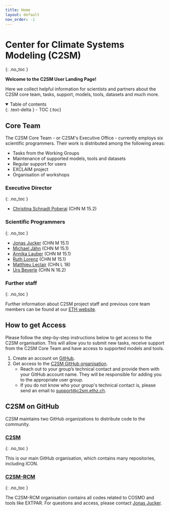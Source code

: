 ```yaml
---
title: Home
layout: default
nav_order: -1
---
```


# Center for Climate Systems Modeling (C2SM)
{: .no_toc }

**Welcome to the C2SM User Landing Page!**

Here we collect helpful information for scientists and partners
about the C2SM core team, tasks, support, models, tools, datasets
and much more.

<details open markdown="block">
  <summary>
    Table of contents
  </summary>
  {: .text-delta }
- TOC
{:toc}
</details>

## Core Team

The C2SM Core Team - or C2SM's Executive Office - currently employs six scientific programmers. Their work is distributed among the following areas:

- Tasks from the Working Groups
- Maintenance of supported models, tools and datasets
- Regular support for users
- EXCLAIM project
- Organisation of workshops

### Executive Director
{: .no_toc }

- [Christina Schnadt Poberaj](https://iac.ethz.ch/people-iac/person-detail.html?persid=116573) (CHN M 15.2)

### Scientific Programmers
{: .no_toc }

- [Jonas Jucker](https://c2sm.ethz.ch/the-center/people/person-detail.html?persid=210923) (CHN M 15.1)
- [Michael Jähn](https://c2sm.ethz.ch/the-center/people/person-detail.html?persid=286091) (CHN M 15.1)
- [Annika Lauber](https://c2sm.ethz.ch/the-center/people/person-detail.html?persid=235458) (CHN M 15.1)
- [Ruth Lorenz](https://c2sm.ethz.ch/the-center/people/person-detail.html?persid=112356) (CHN M 15.1)
- [Matthieu Leclair](https://c2sm.ethz.ch/the-center/people/person-detail.html?persid=221860) (CHN L 18)
- [Urs Beyerle](https://c2sm.ethz.ch/the-center/people/person-detail.html?persid=49918) (CHN N 16.2)

### Further staff
{: .no_toc }

Further information about C2SM project staff and previous core team members can be found at our [ETH website](https://c2sm.ethz.ch/the-center/people/executive-office.html).

## How to get Access

Please follow the step-by-step instructions below to get access to the C2SM organisation.
This will allow you to submit new tasks, receive support from the C2SM Core Team and have access to supported models and tools. 

1. Create an account on [GitHub](https://github.com/signup).
2. Get access to the [C2SM GitHub organisation](https://github.com/C2SM).
   - Reach out to your group’s technical contact and provide them with your GitHub account name.
     They will be responsible for adding you to the appropriate user group. 
   - If you do not know who your group's technical contact is, please send an email to [support@c2sm.ethz.ch](mailto:support@c2sm.ethz.ch).

## C2SM on GitHub

C2SM maintains two GitHub organizations to distribute code to the community. 

### [C2SM](https://github.com/C2SM)
{: .no_toc }

This is our main GitHub organisation, which contains many repositories, including ICON.

### [C2SM-RCM](https://github.com/C2SM-RCM)
{: .no_toc }

The C2SM-RCM organisation contains all codes related to COSMO and tools like EXTPAR. For questions and access, please contact [Jonas Jucker](mailto:jonas.jucker@c2sm.ethz.ch).
